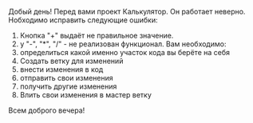 Добый день! Перед вами проект Калькулятор. Он работает неверно. Нобходимо исправить следующие ошибки:
1. Кнопка "+" выдаёт не правильное значение. 
2. у "-", "*", "/" - не реализован функционал.
Вам необходимо:
1. определиться какой именно участок кода вы берёте на себя
2. Создать ветку для изменений
3. внести изменения в код
4. отправить свои изменения
5. получить другие изменения
6. Влить свои изменения в мастер ветку


Всем доброго вечера!